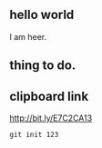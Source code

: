 ## hello world

I am heer.

## thing to do.
## clipboard link
http://bit.ly/E7C2CA13


```
git init 123
```